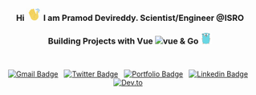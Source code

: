 <html>
<h3 align="center">
    <b>Hi <img src="./assets/handwave.gif" alt="gopher" width="30"/> I am Pramod Devireddy. Scientist/Engineer @ISRO </b> </br> </br>
    <b>Building Projects with Vue <img src="https://vuejs.org/images/logo.png" alt="vue" width="20"/> & Go <img src="./assets/gopher.png" alt="gopher" width="23"/> </b>
</h3>
</br>
<p align="center">
  <a href="mailto:devireddy.pramod@gmail.com"><img src="https://img.shields.io/badge/GMail-devireddy.pramod-d14836?style=flat&logo=Gmail" alt="Gmail Badge"></a> &nbsp;
  <a href="https://twitter.com/PramodDevireddy"><img src="https://img.shields.io/badge/Twitter-PramodDevireddy-1da1f2?style=flat&logo=Twitter" alt="Twitter Badge"></a> &nbsp;
  <a href="https://domarpdev.github.io/"><img src="https://img.shields.io/badge/Portfolio-PramodDevireddy-4fc08d?style=flat&logo=Home%20Assistant&logoColor=4fc08d" alt="Portfolio Badge"></a> &nbsp;
  <a href="https://www.linkedin.com/in/pramod-devireddy/"><img src="https://img.shields.io/badge/LinkedIn-pramod--devireddy-0077b5?style=flat&logo=LinkedIn" alt="Linkedin Badge"></a> &nbsp;
  <a href="https://dev.to/PramodDevireddy"><img src="https://img.shields.io/badge/DEV.to-PramodDevireddy-ff6600?style=flat&logo=dev.to" alt="Dev.to"></a> &nbsp;
</p>

</html>
